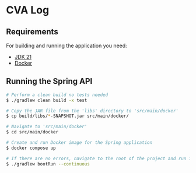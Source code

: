 # CVA Log
## Requirements

For building and running the application you need:

- [JDK 21](https://www.oracle.com/java/technologies/downloads/)
- [Docker](https://www.docker.com/)
## Running the Spring API

```bash
# Perform a clean build no tests needed
$ ./gradlew clean build -x test

# Copy the JAR file from the 'libs' directory to 'src/main/docker'
$ cp build/libs/*-SNAPSHOT.jar src/main/docker/

# Navigate to 'src/main/docker' 
$ cd src/main/docker

# Create and run Docker image for the Spring application
$ docker compose up

# If there are no errors, navigate to the root of the project and run it:
$ ./gradlew bootRun --continuous
```
